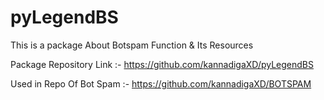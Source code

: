 # pyLegendBS

This is a package About Botspam Function & Its Resources

Package Repository Link :- https://github.com/kannadigaXD/pyLegendBS

Used in Repo Of Bot Spam :- https://github.com/kannadigaXD/BOTSPAM
